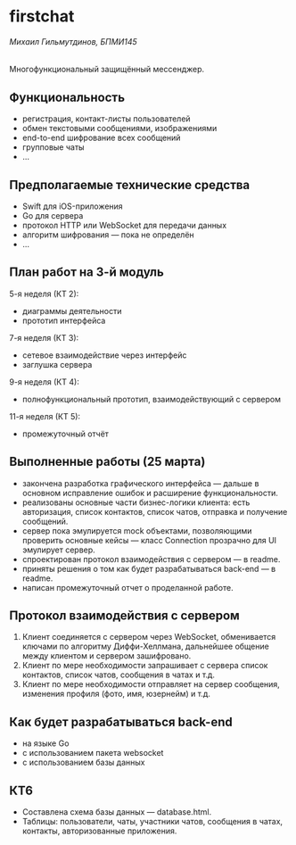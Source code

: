 # firstchat
###### Михаил Гильмутдинов, БПМИ145
Многофункциональный защищённый мессенджер.

## Функциональность
- регистрация, контакт-листы пользователей
- обмен текстовыми сообщениями, изображениями
- end-to-end шифрование всех сообщений
- групповые чаты
- …

## Предполагаемые технические средства
- Swift для iOS-приложения
- Go для сервера
- протокол HTTP или WebSocket для передачи данных
- алгоритм шифрования — пока не определён
- …

## План работ на 3-й модуль
5-я неделя (КТ 2):
- диаграммы деятельности
- прототип интерфейса

7-я неделя (КТ 3):
- сетевое взаимодействие через интерфейс
- заглушка сервера

9-я неделя (КТ 4):
- полнофункциональный прототип, взаимодействующий с сервером

11-я неделя (КТ 5):
- промежуточный отчёт

## Выполненные работы (25 марта)
- закончена разработка графического интерфейса — дальше в основном исправление ошибок и расширение функциональности.
- реализованы основные части бизнес-логики клиента: есть авторизация, список контактов, список чатов, отправка и получение сообщений.
- сервер пока эмулируется mock объектами, позволяющими проверить основные кейсы — класс Connection прозрачно для UI эмулирует сервер.
- спроектирован протокол взаимодействия с сервером — в readme.
- приняты решения о том как будет разрабатываться back-end — в readme.
- написан промежуточный отчет о проделанной работе.

## Протокол взаимодействия с сервером
1. Клиент соединяется с сервером через WebSocket, обменивается ключами по алгоритму Диффи-Хеллмана, дальнейшее общение между клиентом и сервером зашифровано.
2. Клиент по мере необходимости запрашивает с сервера список контактов, список чатов, сообщения в чатах и т.д.
3. Клиент по мере необходимости отправляет на сервер сообщения, изменения профиля (фото, имя, юзернейм) и т.д.

## Как будет разрабатываться back-end
- на языке Go
- с использованием пакета websocket
- с использованием базы данных

## КТ6
- Составлена схема базы данных — database.html.
- Таблицы: пользователи, чаты, участники чатов, сообщения в чатах, контакты, авторизованные приложения.